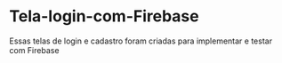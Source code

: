 # Tela-login-com-Firebase
Essas telas de login e cadastro foram criadas para implementar e testar com Firebase
